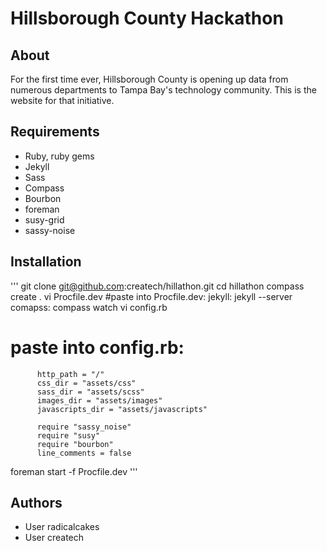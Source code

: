 # Hillsborough County Hackathon #

## About ##

  For the first time ever, Hillsborough County is opening up data from numerous departments to Tampa Bay's technology community.  This is the website for that initiative.   

## Requirements ##

  * Ruby, ruby gems
  * Jekyll
  * Sass
  * Compass
  * Bourbon
  * foreman
  * susy-grid
  * sassy-noise

## Installation ##
   '''
   git clone git@github.com:createch/hillathon.git
   cd hillathon
   compass create .
   vi Procfile.dev
   #paste into Procfile.dev: jekyll:  jekyll --server
                             comapss: compass watch
   vi config.rb
   # paste into config.rb: 
          http_path = "/"
          css_dir = "assets/css"
          sass_dir = "assets/scss"
          images_dir = "assets/images"
          javascripts_dir = "assets/javascripts"

          require "sassy_noise"
          require "susy"
          require "bourbon"
          line_comments = false
   foreman start -f Procfile.dev
   ''' 

## Authors ##
  
  * User radicalcakes
  * User createch